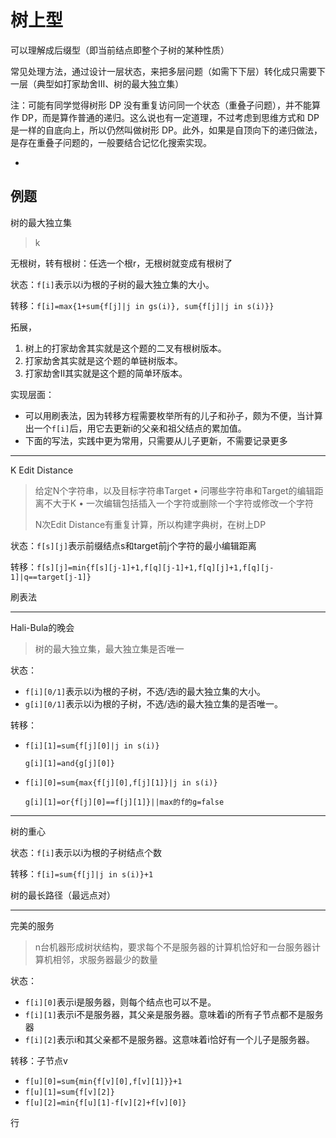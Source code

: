 # 树上型

可以理解成后缀型（即当前结点即整个子树的某种性质）

常见处理方法，通过设计一层状态，来把多层问题（如需下下层）转化成只需要下一层（典型如打家劫舍III、树的最大独立集）

注：可能有同学觉得树形 DP 没有重复访问同一个状态（重叠子问题），并不能算作 DP，而是算作普通的递归。这么说也有一定道理，不过考虑到思维方式和 DP 是一样的自底向上，所以仍然叫做树形 DP。此外，如果是自顶向下的递归做法，是存在重叠子问题的，一般要结合记忆化搜索实现。

- 

## 例题

树的最大独立集

> k

无根树，转有根树：任选一个根r，无根树就变成有根树了

状态：`f[i]`表示以i为根的子树的最大独立集的大小。

转移：`f[i]=max{1+sum{f[j]|j in gs(i)}, sum{f[j]|j in s(i)}}`

拓展，

1. 树上的打家劫舍其实就是这个题的二叉有根树版本。
2. 打家劫舍其实就是这个题的单链树版本。
3. 打家劫舍II其实就是这个题的简单环版本。

实现层面：

- 可以用刷表法，因为转移方程需要枚举所有的儿子和孙子，颇为不便，当计算出一个`f[i]`后，用它去更新i的父亲和祖父结点的累加值。
- 下面的写法，实践中更为常用，只需要从儿子更新，不需要记录更多

---

K Edit Distance

> 给定N个字符串，以及目标字符串Target
>  • 问哪些字符串和Target的编辑距离不大于K
>  • 一次编辑包括插入一个字符或删除一个字符或修改一个字符
>
> N次Edit Distance有重复计算，所以构建字典树，在树上DP

状态：`f[s][j]`表示前缀结点s和target前j个字符的最小编辑距离

转移：`f[s][j]=min{f[s][j-1]+1,f[q][j-1]+1,f[q][j]+1,f[q][j-1]|q==target[j-1]}`

刷表法

---

Hali-Bula的晚会

> 树的最大独立集，最大独立集是否唯一

状态：

- `f[i][0/1]`表示以i为根的子树，不选/选i的最大独立集的大小。
- `g[i][0/1]`表示以i为根的子树，不选/选i的最大独立集的是否唯一。

转移：

- `f[i][1]=sum{f[j][0]|j in s(i)}`

  `g[i][1]=and{g[j][0]}`

- `f[i][0]=sum{max{f[j][0],f[j][1]}|j in s(i)}`

  `g[i][1]=or{f[j][0]==f[j][1]}||max的f的g=false`

---

树的重心

状态：`f[i]`表示以i为根的子树结点个数

转移：`f[i]=sum{f[j]|j in s(i)}+1`

树的最长路径（最远点对）

---

完美的服务

> n台机器形成树状结构，要求每个不是服务器的计算机恰好和一台服务器计算机相邻，求服务器最少的数量

状态：

- `f[i][0]`表示i是服务器，则每个结点也可以不是。
- `f[i][1]`表示i不是服务器，其父亲是服务器。意味着i的所有子节点都不是服务器
- `f[i][2]`表示i和其父亲都不是服务器。这意味着i恰好有一个儿子是服务器。

转移：子节点v

- `f[u][0]=sum{min{f[v][0],f[v][1]}}+1`
- `f[u][1]=sum{f[v][2]}`
- `f[u][2]=min{f[u][1]-f[v][2]+f[v][0]}`

行